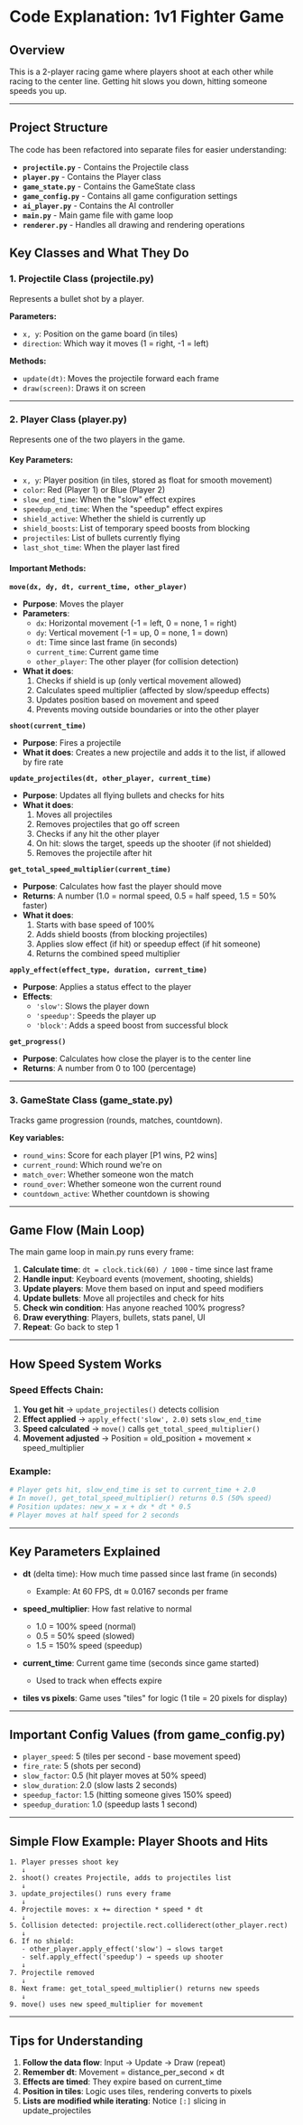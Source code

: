 # Code Explanation: 1v1 Fighter Game

## Overview
This is a 2-player racing game where players shoot at each other while racing to the center line. Getting hit slows you down, hitting someone speeds you up.

---

## Project Structure

The code has been refactored into separate files for easier understanding:

- **`projectile.py`** - Contains the Projectile class
- **`player.py`** - Contains the Player class
- **`game_state.py`** - Contains the GameState class
- **`game_config.py`** - Contains all game configuration settings
- **`ai_player.py`** - Contains the AI controller
- **`main.py`** - Main game file with game loop
- **`renderer.py`** - Handles all drawing and rendering operations

## Key Classes and What They Do

### 1. **Projectile Class** (projectile.py)
Represents a bullet shot by a player.

**Parameters:**
- `x, y`: Position on the game board (in tiles)
- `direction`: Which way it moves (1 = right, -1 = left)

**Methods:**
- `update(dt)`: Moves the projectile forward each frame
- `draw(screen)`: Draws it on screen

---

### 2. **Player Class** (player.py)
Represents one of the two players in the game.

#### Key Parameters:
- `x, y`: Player position (in tiles, stored as float for smooth movement)
- `color`: Red (Player 1) or Blue (Player 2)
- `slow_end_time`: When the "slow" effect expires
- `speedup_end_time`: When the "speedup" effect expires
- `shield_active`: Whether the shield is currently up
- `shield_boosts`: List of temporary speed boosts from blocking
- `projectiles`: List of bullets currently flying
- `last_shot_time`: When the player last fired

#### Important Methods:

**`move(dx, dy, dt, current_time, other_player)`**
- **Purpose**: Moves the player
- **Parameters**:
  - `dx`: Horizontal movement (-1 = left, 0 = none, 1 = right)
  - `dy`: Vertical movement (-1 = up, 0 = none, 1 = down)
  - `dt`: Time since last frame (in seconds)
  - `current_time`: Current game time
  - `other_player`: The other player (for collision detection)
- **What it does**: 
  1. Checks if shield is up (only vertical movement allowed)
  2. Calculates speed multiplier (affected by slow/speedup effects)
  3. Updates position based on movement and speed
  4. Prevents moving outside boundaries or into the other player

**`shoot(current_time)`**
- **Purpose**: Fires a projectile
- **What it does**: Creates a new projectile and adds it to the list, if allowed by fire rate

**`update_projectiles(dt, other_player, current_time)`**
- **Purpose**: Updates all flying bullets and checks for hits
- **What it does**:
  1. Moves all projectiles
  2. Removes projectiles that go off screen
  3. Checks if any hit the other player
  4. On hit: slows the target, speeds up the shooter (if not shielded)
  5. Removes the projectile after hit

**`get_total_speed_multiplier(current_time)`**
- **Purpose**: Calculates how fast the player should move
- **Returns**: A number (1.0 = normal speed, 0.5 = half speed, 1.5 = 50% faster)
- **What it does**:
  1. Starts with base speed of 100%
  2. Adds shield boosts (from blocking projectiles)
  3. Applies slow effect (if hit) or speedup effect (if hit someone)
  4. Returns the combined speed multiplier

**`apply_effect(effect_type, duration, current_time)`**
- **Purpose**: Applies a status effect to the player
- **Effects**:
  - `'slow'`: Slows the player down
  - `'speedup'`: Speeds the player up
  - `'block'`: Adds a speed boost from successful block

**`get_progress()`**
- **Purpose**: Calculates how close the player is to the center line
- **Returns**: A number from 0 to 100 (percentage)

---

### 3. **GameState Class** (game_state.py)
Tracks game progression (rounds, matches, countdown).

**Key variables:**
- `round_wins`: Score for each player [P1 wins, P2 wins]
- `current_round`: Which round we're on
- `match_over`: Whether someone won the match
- `round_over`: Whether someone won the current round
- `countdown_active`: Whether countdown is showing

---

## Game Flow (Main Loop)

The main game loop in main.py runs every frame:

1. **Calculate time**: `dt = clock.tick(60) / 1000` - time since last frame
2. **Handle input**: Keyboard events (movement, shooting, shields)
3. **Update players**: Move them based on input and speed modifiers
4. **Update bullets**: Move all projectiles and check for hits
5. **Check win condition**: Has anyone reached 100% progress?
6. **Draw everything**: Players, bullets, stats panel, UI
7. **Repeat**: Go back to step 1

---

## How Speed System Works

### Speed Effects Chain:

1. **You get hit** → `update_projectiles()` detects collision
2. **Effect applied** → `apply_effect('slow', 2.0)` sets `slow_end_time`
3. **Speed calculated** → `move()` calls `get_total_speed_multiplier()`
4. **Movement adjusted** → Position = old_position + movement × speed_multiplier

### Example:
```python
# Player gets hit, slow_end_time is set to current_time + 2.0
# In move(), get_total_speed_multiplier() returns 0.5 (50% speed)
# Position updates: new_x = x + dx * dt * 0.5
# Player moves at half speed for 2 seconds
```

---

## Key Parameters Explained

- **dt** (delta time): How much time passed since last frame (in seconds)
  - Example: At 60 FPS, dt ≈ 0.0167 seconds per frame
  
- **speed_multiplier**: How fast relative to normal
  - 1.0 = 100% speed (normal)
  - 0.5 = 50% speed (slowed)
  - 1.5 = 150% speed (speedup)

- **current_time**: Current game time (seconds since game started)
  - Used to track when effects expire

- **tiles vs pixels**: Game uses "tiles" for logic (1 tile = 20 pixels for display)

---

## Important Config Values (from game_config.py)

- `player_speed`: 5 (tiles per second - base movement speed)
- `fire_rate`: 5 (shots per second)
- `slow_factor`: 0.5 (hit player moves at 50% speed)
- `slow_duration`: 2.0 (slow lasts 2 seconds)
- `speedup_factor`: 1.5 (hitting someone gives 150% speed)
- `speedup_duration`: 1.0 (speedup lasts 1 second)

---

## Simple Flow Example: Player Shoots and Hits

```
1. Player presses shoot key
   ↓
2. shoot() creates Projectile, adds to projectiles list
   ↓
3. update_projectiles() runs every frame
   ↓
4. Projectile moves: x += direction * speed * dt
   ↓
5. Collision detected: projectile.rect.colliderect(other_player.rect)
   ↓
6. If no shield:
   - other_player.apply_effect('slow') → slows target
   - self.apply_effect('speedup') → speeds up shooter
   ↓
7. Projectile removed
   ↓
8. Next frame: get_total_speed_multiplier() returns new speeds
   ↓
9. move() uses new speed_multiplier for movement
```

---

## Tips for Understanding

1. **Follow the data flow**: Input → Update → Draw (repeat)
2. **Remember dt**: Movement = distance_per_second × dt
3. **Effects are timed**: They expire based on current_time
4. **Position in tiles**: Logic uses tiles, rendering converts to pixels
5. **Lists are modified while iterating**: Notice `[:]` slicing in update_projectiles
